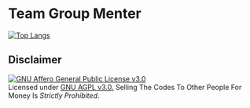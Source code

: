 # Team Group Menter


[![Top Langs](https://github-readme-stats.vercel.app/api/top-langs/?username=shamilhabeebnelli&layout=compact&theme=radical)](https://github.com/TeamGroupMenter)

## Disclaimer

[![GNU Affero General Public License v3.0](https://www.gnu.org/graphics/agplv3-155x51.png)](https://www.gnu.org/licenses/agpl-3.0.en.html#header)    
Licensed under [GNU AGPL v3.0.](https://github.com/shamilhabeebnelli/TeamGroupMenter/GroupMenter)
Selling The Codes To Other People For Money Is *Strictly Prohibited*.
